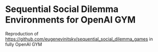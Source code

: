 # Sequential Social Dilemma Environments for OpenAI GYM
Reproduction of https://github.com/eugenevinitsky/sequential_social_dilemma_games in fully OpenAI GYM
